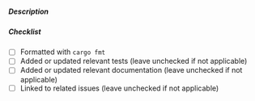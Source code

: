 ##### Description

<!---
Please include a short description of what your PR does and / or the motivation behind it
--->

##### Checklist

- [ ] Formatted with `cargo fmt`
- [ ] Added or updated relevant tests (leave unchecked if not applicable)
- [ ] Added or updated relevant documentation (leave unchecked if not applicable)
- [ ] Linked to related issues (leave unchecked if not applicable)
